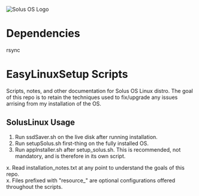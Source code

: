 ![Solus OS Logo](https://solus-project.com/imgs/logo.jpg)

# Dependencies
rsync

# EasyLinuxSetup Scripts
Scripts, notes, and other documentation for Solus OS Linux distro. The goal of this repo is to retain the techniques used to fix/upgrade any issues arrising from my installation of the OS.

## SolusLinux Usage

1. Run ssdSaver.sh on the live disk after running installation.  
2. Run setupSolus.sh first-thing on the fully installed OS.  
3. Run appInstaller.sh after setup_solus.sh. This is recommended, not mandatory, and is therefore in its own script.  

x. Read installation_notes.txt at any point to understand the goals of this repo.  
x. Files prefixed with "resource_" are optional configurations offered throughout the scripts.  
